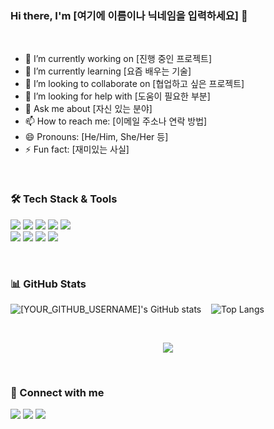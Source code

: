 <!-- 
수정할 부분은 [ ] 대괄호로 표시해 두었습니다. 
필요 없는 부분은 과감하게 삭제하고, 원하는 내용을 더 추가해서 자신만의 프로필을 만들어보세요! 
-->

### Hi there, I'm [여기에 이름이나 닉네임을 입력하세요] 👋 

<br>

<!-- 자기소개 -->
- 🔭 I’m currently working on [진행 중인 프로젝트]
- 🌱 I’m currently learning [요즘 배우는 기술]
- 👯 I’m looking to collaborate on [협업하고 싶은 프로젝트]
- 🤔 I’m looking for help with [도움이 필요한 부분]
- 💬 Ask me about [자신 있는 분야]
- 📫 How to reach me: [이메일 주소나 연락 방법]
- 😄 Pronouns: [He/Him, She/Her 등]
- ⚡ Fun fact: [재미있는 사실]

<br>

<!-- 기술 스택 -->
### 🛠️ Tech Stack & Tools

<p>
  <img src="https://img.shields.io/badge/JavaScript-F7DF1E?style=for-the-badge&logo=javascript&logoColor=black">
  <img src="https://img.shields.io/badge/React-61DAFB?style=for-the-badge&logo=react&logoColor=black">
  <img src="https://img.shields.io/badge/Node.js-339933?style=for-the-badge&logo=Node.js&logoColor=white">
  <img src="https://img.shields.io/badge/Python-3776AB?style=for-the-badge&logo=python&logoColor=white">
  <img src="https://img.shields.io/badge/Docker-2496ED?style=for-the-badge&logo=docker&logoColor=white">
  <br>
  <img src="https://img.shields.io/badge/Amazon_AWS-232F3E?style=for-the-badge&logo=amazon-aws&logoColor=white">
  <img src="https://img.shields.io/badge/Git-F05032?style=for-the-badge&logo=git&logoColor=white">
  <img src="https://img.shields.io/badge/Notion-000000?style=for-the-badge&logo=notion&logoColor=white">
  <img src="https://img.shields.io/badge/Figma-F24E1E?style=for-the-badge&logo=figma&logoColor=white">
</p>

<br>

<!-- GitHub 통계 -->
### 📊 GitHub Stats

<!-- 
중요: 아래 링크에서 [YOUR_GITHUB_USERNAME] 부분을 본인의 깃헙 아이디로 꼭 변경해주세요!
테마(theme)는 여러 종류가 있으니, 원하는 디자인으로 변경할 수 있습니다. (예: dark, radical, merko, gruvbox, tokyonight, onedark, cobalt, synthwave, highcontrast, dracula)
-->
<p>
  <img src="https://github-readme-stats.vercel.app/api?username=[YOUR_GITHUB_USERNAME]&show_icons=true&theme=radical" alt="[YOUR_GITHUB_USERNAME]'s GitHub stats" />
    
  <img src="https://github-readme-stats.vercel.app/api/top-langs/?username=[YOUR_GITHUB_USERNAME]&layout=compact&theme=radical" alt="Top Langs" />
</p>

<br>

<!-- 방문자 수 -->
<p align="center">
  <a href="https://hits.seeyoufarm.com">
    <img src="https://hits.seeyoufarm.com/api/count/incr/i/[YOUR_GITHUB_USERNAME]?theme=C879FF&count_bg=%2379C83D&title_bg=%23555555&icon=github.svg&edge_flat=false"/>
  </a>
</p>

<br>

<!-- 소셜 링크 -->
### 🤝 Connect with me

<p>
  <a href="mailto:[YOUR_EMAIL@example.com]"><img src="https://img.shields.io/badge/Gmail-D14836?style=for-the-badge&logo=gmail&logoColor=white"></a>
  <a href="[YOUR_BLOG_URL]"><img src="https://img.shields.io/badge/Blog-1e90ff?style=for-the-badge&logo=blogger&logoColor=white"></a>
  <a href="https://www.linkedin.com/in/[YOUR_LINKEDIN_ID]"><img src="https://img.shields.io/badge/LinkedIn-0077B5?style=for-the-badge&logo=linkedin&logoColor=white"></a>
</p>

